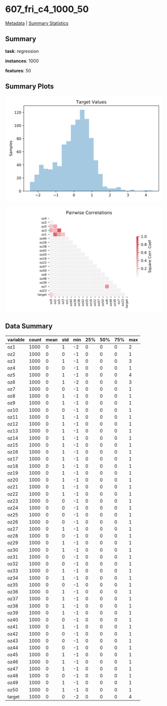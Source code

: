 # 607_fri_c4_1000_50

[Metadata](metadata.yaml) | [Summary Statistics](summary_stats.csv)

## Summary

**task**: regression

**instances**: 1000

**features**: 50

## Summary Plots

![Labels](label.svg)

![Corr](corr.svg)

## Data Summary

|	variable	|	count	|	mean	|	std	|	min	|	25%	|	50%	|	75%	|	max|
| --- | --- | --- | --- | --- | --- | --- | --- | --- |
|	oz1	|	1000	|	0	|	1	|	-2	|	0	|	0	|	0	|	2
|	oz2	|	1000	|	0	|	0	|	-1	|	0	|	0	|	0	|	1
|	oz3	|	1000	|	0	|	1	|	-1	|	0	|	0	|	0	|	3
|	oz4	|	1000	|	0	|	0	|	-1	|	0	|	0	|	0	|	1
|	oz5	|	1000	|	0	|	1	|	-1	|	0	|	0	|	0	|	4
|	oz6	|	1000	|	0	|	1	|	-2	|	0	|	0	|	0	|	3
|	oz7	|	1000	|	0	|	0	|	-1	|	0	|	0	|	0	|	1
|	oz8	|	1000	|	0	|	1	|	-1	|	0	|	0	|	0	|	1
|	oz9	|	1000	|	0	|	1	|	-1	|	0	|	0	|	0	|	1
|	oz10	|	1000	|	0	|	0	|	-1	|	0	|	0	|	0	|	1
|	oz11	|	1000	|	0	|	1	|	-1	|	0	|	0	|	0	|	1
|	oz12	|	1000	|	0	|	1	|	-1	|	0	|	0	|	0	|	1
|	oz13	|	1000	|	0	|	1	|	-1	|	0	|	0	|	0	|	1
|	oz14	|	1000	|	0	|	1	|	-1	|	0	|	0	|	0	|	1
|	oz15	|	1000	|	0	|	1	|	-1	|	0	|	0	|	0	|	1
|	oz16	|	1000	|	0	|	1	|	-1	|	0	|	0	|	0	|	1
|	oz17	|	1000	|	0	|	1	|	-1	|	0	|	0	|	0	|	1
|	oz18	|	1000	|	0	|	1	|	-1	|	0	|	0	|	0	|	1
|	oz19	|	1000	|	0	|	1	|	-1	|	0	|	0	|	0	|	1
|	oz20	|	1000	|	0	|	1	|	-1	|	0	|	0	|	0	|	1
|	oz21	|	1000	|	0	|	1	|	-1	|	0	|	0	|	0	|	1
|	oz22	|	1000	|	0	|	1	|	-1	|	0	|	0	|	0	|	1
|	oz23	|	1000	|	0	|	0	|	-1	|	0	|	0	|	0	|	1
|	oz24	|	1000	|	0	|	0	|	-1	|	0	|	0	|	0	|	1
|	oz25	|	1000	|	0	|	0	|	-1	|	0	|	0	|	0	|	1
|	oz26	|	1000	|	0	|	0	|	-1	|	0	|	0	|	0	|	1
|	oz27	|	1000	|	0	|	1	|	-1	|	0	|	0	|	0	|	1
|	oz28	|	1000	|	0	|	0	|	-1	|	0	|	0	|	0	|	1
|	oz29	|	1000	|	0	|	1	|	-1	|	0	|	0	|	0	|	1
|	oz30	|	1000	|	0	|	1	|	-1	|	0	|	0	|	0	|	1
|	oz31	|	1000	|	0	|	0	|	-1	|	0	|	0	|	0	|	1
|	oz32	|	1000	|	0	|	0	|	-1	|	0	|	0	|	0	|	1
|	oz33	|	1000	|	0	|	1	|	-1	|	0	|	0	|	0	|	1
|	oz34	|	1000	|	0	|	1	|	-1	|	0	|	0	|	0	|	1
|	oz35	|	1000	|	0	|	0	|	-1	|	0	|	0	|	0	|	1
|	oz36	|	1000	|	0	|	1	|	-1	|	0	|	0	|	0	|	1
|	oz37	|	1000	|	0	|	1	|	-1	|	0	|	0	|	0	|	1
|	oz38	|	1000	|	0	|	1	|	-1	|	0	|	0	|	0	|	1
|	oz39	|	1000	|	0	|	1	|	-1	|	0	|	0	|	0	|	1
|	oz40	|	1000	|	0	|	0	|	-1	|	0	|	0	|	0	|	1
|	oz41	|	1000	|	0	|	1	|	-1	|	0	|	0	|	0	|	1
|	oz42	|	1000	|	0	|	0	|	-1	|	0	|	0	|	0	|	1
|	oz43	|	1000	|	0	|	0	|	-1	|	0	|	0	|	0	|	1
|	oz44	|	1000	|	0	|	0	|	-1	|	0	|	0	|	0	|	1
|	oz45	|	1000	|	0	|	1	|	-1	|	0	|	0	|	0	|	1
|	oz46	|	1000	|	0	|	1	|	-1	|	0	|	0	|	0	|	1
|	oz47	|	1000	|	0	|	1	|	-1	|	0	|	0	|	0	|	1
|	oz48	|	1000	|	0	|	0	|	-1	|	0	|	0	|	0	|	1
|	oz49	|	1000	|	0	|	1	|	-1	|	0	|	0	|	0	|	1
|	oz50	|	1000	|	0	|	1	|	-1	|	0	|	0	|	0	|	1
|	target	|	1000	|	0	|	0	|	-2	|	0	|	0	|	0	|	4
